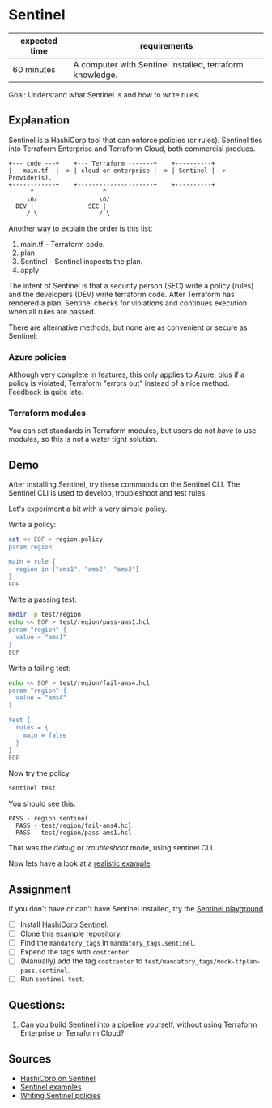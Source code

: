 # Sentinel

|expected time|requirements                                             |
|-------------|---------------------------------------------------------|
|60 minutes   |A computer with Sentinel installed, terraform knowledge. |

Goal: Understand what Sentinel is and how to write rules.

## Explanation

Sentinel is a HashiCorp tool that can enforce policies (or rules). Sentinel ties into Terraform Enterprise and Terraform Cloud, both commercial producs.

```
+--- code ---+    +--- Terraform -------+    +----------+
| - main.tf  | -> | cloud or enterprise | -> | Sentinel | -> Provider(s).
+------------+    +---------------------+    +----------+
      ^                   ^
     \o/                 \o/
  DEV |               SEC |
     / \                 / \
```

Another way to explain the order is this list:

1. main.tf - Terraform code.
2. plan
3. Sentinel - Sentinel inspects the plan.
4. apply

The intent of Sentinel is that a security person (SEC) write a policy (rules) and the developers (DEV) write terraform code. After Terraform has rendered a plan, Sentinel checks for violations and continues execution when all rules are passed.

There are alternative methods, but none are as convenient or secure as Sentinel:

### Azure policies

Although very complete in features, this only applies to Azure, plus if a policy is violated, Terraform "errors out" instead of a nice method. Feedback is quite late.

### Terraform modules

You can set standards in Terraform modules, but users do not _have_ to use modules, so this is not a water tight solution.

## Demo

After installing Sentinel, try these commands on the Sentinel CLI. The Sentinel CLI is used to develop, troubleshoot and test rules.

Let's experiment a bit with a very simple policy.

Write a policy:

```bash
cat << EOF > region.policy
param region

main = rule {
  region in ["ams1", "ams2", "ams3"]
}
EOF
```

Write a passing test:

```bash
mkdir -p test/region
echo << EOF > test/region/pass-ams1.hcl
param "region" {
  value = "ams1"
}
EOF
```

Write a failing test:

```bash
echo << EOF > test/region/fail-ams4.hcl
param "region" {
  value = "ams4"
}

test {
  rules = {
    main = false
  }
}
EOF
```

Now try the policy

```bash
sentinel test
```

You should see this:

```text
PASS - region.sentinel
  PASS - test/region/fail-ams4.hcl
  PASS - test/region/pass-ams1.hcl
```

That was the _debug_ or _troubleshoot_ mode, using sentinel CLI.

Now lets have a look at a [realistic example](https://github.com/robertdebock/sentinel-azure-policies).

## Assignment

If you don't have or can't have Sentinel installed, try the [Sentinel playground](https://play.sentinelproject.io/)

- [ ] Install [HashiCorp Sentinel](https://docs.hashicorp.com/sentinel/downloads).
- [ ] Clone this [example repository](https://github.com/robertdebock/sentinel-azure-policies).
- [ ] Find the `mandatory_tags` in `mandatory_tags.sentinel`.
- [ ] Expend the tags with `costcenter`.
- [ ] (Manually) add the tag `costcenter` to `test/mandatory_tags/mock-tfplan-pass.sentinel`.
- [ ] Run `sentinel test`.

## Questions:

1. Can you build Sentinel into a pipeline yourself, without using Terraform Enterprise or Terraform Cloud?

## Sources

- [HashiCorp on Sentinel](https://www.hashicorp.com/sentinel)
- [Sentinel examples](https://www.terraform.io/docs/cloud/sentinel/examples.html)
- [Writing Sentinel policies](https://docs.hashicorp.com/sentinel/writing)
